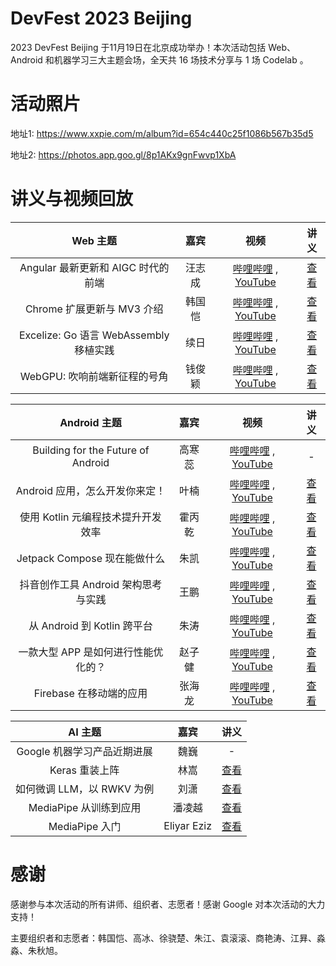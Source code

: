 # DevFest 2023 Beijing
2023 DevFest Beijing 于11月19日在北京成功举办！本次活动包括 Web、Android 和机器学习三大主题会场，全天共 16 场技术分享与 1 场 Codelab 。

# 活动照片

地址1: https://www.xxpie.com/m/album?id=654c440c25f1086b567b35d5

地址2: https://photos.app.goo.gl/8p1AKx9gnFwvp1XbA

# 讲义与视频回放

| Web 主题 | 嘉宾 | 视频 | 讲义 |
| :---: | :---: | :---: | :---: |
| Angular 最新更新和 AIGC 时代的前端 | 汪志成 | [哔哩哔哩](https://www.bilibili.com/video/BV1Ue411f7Pa/) , [YouTube](https://youtu.be/5gKnfcbGX8I) | [查看](Web/Angular%20最新更新和%20AIGC%20时代的前端%20-%20汪志成.pdf) |
| Chrome 扩展更新与 MV3 介绍 | 韩国恺 | [哔哩哔哩](https://www.bilibili.com/video/BV1ku4y1w7pa/) , [YouTube](https://youtu.be/0axEUb6ml8Y) | [查看](Web/Chrome%20扩展更新与%20MV3%20介绍%20-%20韩国恺.pptx) |
| Excelize: Go 语言 WebAssembly 移植实践 | 续日 | [哔哩哔哩](https://www.bilibili.com/video/BV1Xc411B7iT/) , [YouTube](https://youtu.be/AlFWEQY9j44) | [查看](Web/Excelize%20Go%20语言%20WebAssembly%20移植实践%20-%20续日.pdf) |
| WebGPU: 吹响前端新征程的号角 | 钱俊颖 | [哔哩哔哩](https://www.bilibili.com/video/BV1uN411M7Km/) , [YouTube](https://youtu.be/zT1PdXCB6yc) | [查看](Web/WebGPU%20吹响前端新征程的号角%20-%20钱俊颖.pptx) |

| Android 主题 | 嘉宾 | 视频 | 讲义 |
| :---: | :---: | :---: | :---: |
| Building for the Future of Android| 高寒蕊 | [哔哩哔哩](https://www.bilibili.com/video/BV1Lu4y157XC/) , [YouTube](https://youtu.be/k74uKXAOnp8) | - |
| Android 应用，怎么开发你来定！ | 叶楠 | [哔哩哔哩](https://www.bilibili.com/video/BV11Q4y147NA/) , [YouTube](https://youtu.be/BLQazMliI9M) | [查看](Android/Android%20应用，怎么开发你来定！-%20叶楠.pdf) |
| 使用 Kotlin 元编程技术提升开发效率 | 霍丙乾 | [哔哩哔哩](https://www.bilibili.com/video/BV1Xe411f76D/) , [YouTube](https://youtu.be/LZqIBfJxJYY) | [查看](Android/使用%20Kotlin%20元编程技术提升开发效率%20-%20霍丙乾.pdf) |
| Jetpack Compose 现在能做什么 | 朱凯 | [哔哩哔哩](https://www.bilibili.com/video/BV1yu4y1w7uP/) , [YouTube](https://youtu.be/N8-gxPBkTY4) | [查看](Android/Jetpack%20Compose%20现在能做什么%20-%20朱凯.pptx) |
| 抖音创作工具 Android 架构思考与实践 | 王鹏 | [哔哩哔哩](https://www.bilibili.com/video/BV12G411U7yo/) , [YouTube](https://youtu.be/0tchX7RgtAE) | [查看](Android/抖音创作工具%20Android%20架构思考与实践%20-%20王鹏.pptx) |
| 从 Android 到 Kotlin 跨平台 | 朱涛 | [哔哩哔哩](https://www.bilibili.com/video/BV19G411U7uT/) , [YouTube](https://youtu.be/kIKwMYUZ8LA) | [查看](Android/从%20Android%20到%20Kotlin%20跨平台%20-%20朱涛.pdf) |
| 一款大型 APP 是如何进行性能优化的？ | 赵子健 | [哔哩哔哩](https://www.bilibili.com/video/BV1nC4y127UW/) , [YouTube](https://youtu.be/Ld4LmWlegn4) | [查看](Android/一款大型%20APP%20是如何进行性能优化的？-%20赵子健.pptx) |
| Firebase 在移动端的应用 | 张海龙 | [哔哩哔哩](https://www.bilibili.com/video/BV11w411P7qA/) , [YouTube](https://youtu.be/mHG6Dotb5eM) | [查看](Android/Firebase%20在移动端的应用%20-%20张海龙.pptx) |

| AI 主题 | 嘉宾 | 讲义 |
| :---: | :---: | :---: |
| Google 机器学习产品近期进展 | 魏巍 | - |
| Keras 重装上阵 | 林嵩 | [查看](AI/Keras%20Reloaded%20-%20林嵩.pdf) |
| 如何微调 LLM，以 RWKV 为例 | 刘潇 | [查看](AI/LLM%20微调指北%20-%20RWKV为例%20-%20刘潇.pptx) |
| MediaPipe 从训练到应用 | 潘凌越 | [查看](AI/MediaPipe%20从训练到应用%20-%20潘凌越.pptx) |
| MediaPipe 入门 | Eliyar Eziz | [查看](AI/MediaPipe%20入门%20-%20Eliyar%20Eziz.pptx) |

# 感谢
感谢参与本次活动的所有讲师、组织者、志愿者！感谢 Google 对本次活动的大力支持！

主要组织者和志愿者：韩国恺、高冰、徐骁楚、朱江、袁滚滚、商艳涛、江昪、淼淼、朱秋旭。
